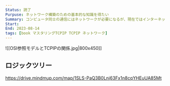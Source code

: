 ```yaml
---
Status: 読了
Purpuse: ネットワーク構築のための基本的な知識を得たい
Summary: コンピュータ同士の通信にはネットワークが必要になるが、現在ではインターネットが世界中のコンピュータを接続している。インターネットは実質は個々のネットワークをIXとNOCで結んだ集合体である。このネットワーク通信で使われるプロトコルは多数存在し、これらをまとめてTCP/IPと呼んでいる。TCP/IPは４つのレイヤー（アプリケーション層、トランスポート層、インターネット層、ネットワークインターフェース層）に分けて分類でき、OSI参照モデルの７つレイヤー（アプリケーション層、プレゼンテーション層、セッション層、トランスポート層、ネットワーク層、データリンク層、物理層）と対応しているので、各プロトコルが何をするものなのかが概念的にイメージしやすい。
Start: 
End: 2023-08-14
tags: [book マスタリングTCPIP TCPIP ネットワーク]
---
```


![[OSI参照モデルとTCPIPの関係.jpg|800x450]]
## ロジックツリー
https://drive.mindmup.com/map/1SLS-PaQ3B0Lnj63Fx1n8cqYHEuUA85Mt


